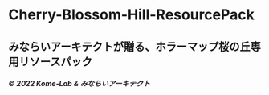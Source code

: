 # Cherry-Blossom-Hill-ResourcePack

## みならいアーキテクトが贈る、ホラーマップ桜の丘専用リソースパック


##### © 2022 Kome-Lab & みならいアーキテクト